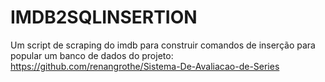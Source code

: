 # IMDB2SQLINSERTION
Um script de scraping do imdb para construir comandos de inserção para popular um banco de dados do projeto: https://github.com/renangrothe/Sistema-De-Avaliacao-de-Series
